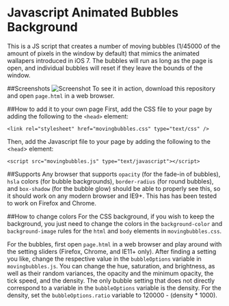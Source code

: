 # Javascript Animated Bubbles Background
This is a JS script that creates a number of moving bubbles (1/45000 of the amount of pixels in the window by default) that mimics the animated wallapers introduced in iOS 7. The bubbles will run as long as the page is open, and individual bubbles will reset if they leave the bounds of the window.

##Screenshots
![Screenshot](https://raw.github.com/ggodone-maresca/JS-Animated-Bubbles-Background/master/screenshot.png)
To see it in action, download this repository and open <code>page.html</code> in a web browser.

##How to add it to your own page
First, add the CSS file to your page by adding the following to the <code>&lt;head&gt;</code> element:
<pre><code>&lt;link rel="stylesheet" href="movingbubbles.css" type="text/css" /&gt;</code></pre>
Then, add the Javascript file to your page by adding the following to the &lt;<code>head</code>&gt; element:
<pre><code>&lt;script src="movingbubbles.js" type="text/javascript"&gt;&lt;/script&gt;</code></pre>

##Supports
Any browser that supports <code>opacity</code> (for the fade-in of bubbles), <code>hsla</code> colors (for bubble backgrounds), <code>border-radius</code> (for round bubbles), and <code>box-shadow</code> (for the bubble glow) should be able to properly see this, so it should work on any modern browser and IE9+. This has has been tested to work on Firefox and Chrome.

##How to change colors
For the CSS background, if you wish to keep the background, you just need to change the colors in the <code>background-color</code> and <code>background-image</code> rules for the <code>html</code> and <code>body</code> elements in <code>movingbubbles.css</code>.

For the bubbles, first open <code>page.html</code> in a web browser and play around with the setting sliders (Firefox, Chrome, and IE11+ only). After finding a setting you like, change the respective value in the <code>bubbleOptions</code> variable in <code>movingbubbles.js</code>. You can change the hue, saturation, and brightness, as well as their random variances, the opacity and the minimum opacity, the tick speed, and the density. The only bubble setting that does not directly correspond to a variable in the <code>bubbleOptions</code> variable is the density. For the density, set the <code>bubbleOptions.ratio</code> variable to 120000 - (density * 1000).
